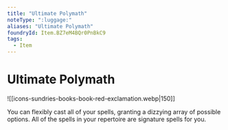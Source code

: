 ```yaml
---
title: "Ultimate Polymath"
noteType: ":luggage:"
aliases: "Ultimate Polymath"
foundryId: Item.BZ7eM4BQr0PnBkC9
tags:
  - Item
---
```


# Ultimate Polymath
![[icons-sundries-books-book-red-exclamation.webp|150]]

You can flexibly cast all of your spells, granting a dizzying array of possible options. All of the spells in your repertoire are signature spells for you.
